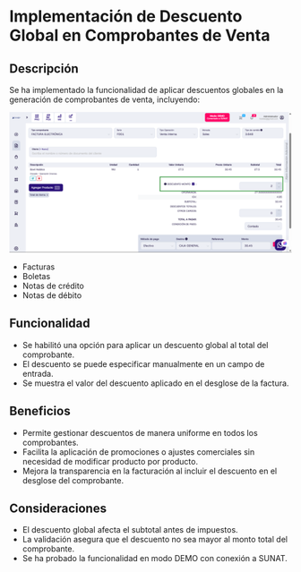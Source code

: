 # Implementación de Descuento Global en Comprobantes de Venta

## Descripción
Se ha implementado la funcionalidad de aplicar descuentos globales en la generación de comprobantes de venta, incluyendo:

![alt text](img/descuento-global-1.png)

- Facturas
- Boletas
- Notas de crédito
- Notas de débito

## Funcionalidad
- Se habilitó una opción para aplicar un descuento global al total del comprobante.
- El descuento se puede especificar manualmente en un campo de entrada.
- Se muestra el valor del descuento aplicado en el desglose de la factura.

## Beneficios
- Permite gestionar descuentos de manera uniforme en todos los comprobantes.
- Facilita la aplicación de promociones o ajustes comerciales sin necesidad de modificar producto por producto.
- Mejora la transparencia en la facturación al incluir el descuento en el desglose del comprobante.

## Consideraciones
- El descuento global afecta el subtotal antes de impuestos.
- La validación asegura que el descuento no sea mayor al monto total del comprobante.
- Se ha probado la funcionalidad en modo DEMO con conexión a SUNAT.


